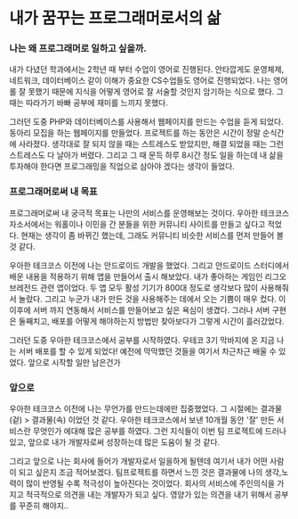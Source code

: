 # 내가 꿈꾸는 프로그래머로서의 삶

### 나는 왜 프로그래머로 일하고 싶을까.

내가 다녔던 학과에서는 2학년 때 부터 수업이 영어로 진행된다. 안타깝게도 운영체제, 네트워크, 데이터베이스 같이 이해가 중요한 CS수업들도 영어로 진행되었다.  나는 영어롤 잘 못했기 때문에 지식을 어떻게 영어로 잘 서술할 것인지 암기하는 식으로 했다. 그때는 따라가기 바빠 공부에 재미를 느끼지 못했다. 

그러던 도중 PHP와 데이터베이스를 사용해서 웹페이지를 만드는 수업을 듣게 되었다. 동아리 모집을 하는 웹페이지를 만들었다. 프로젝트를 하는 동안은 시간이 정말 순식간에 사라졌다. 생각대로 잘 되지 않을 때는 스트레스도 받았지만, 해결 되었을 때는 그런 스트레스도 다 날아가 버렸다. 그리고 그 때 문득 하루 8시간 정도 일을 하는데 내 삶을 투자해야 한다면 프로그래밍을 직업으로 삼아야 겠다는 생각이 들었다. 



### 프로그래머로써 내 목표

프로그래머로써 내 궁극적 목표는 나만의 서비스를 운영해보는 것이다. 우아한 테크코스 자소서에서는 워홀이나 이민을 간 분들을 위한 커뮤니티 사이트를 만들고 싶다고 적었다. 현재는 생각이 좀 바뀌긴 했는데, 그래도 커뮤니티 비슷한 서비스를 먼저 만들어 볼 것 같다.

우아한 테크코스 이전에 나는 안드로이드 개발을 했었다. 그리고 안드로이드 스터디에서 배운 내용을 적용하기 위해 앱을 만들어서 출시 해보았다. 내가 좋아하는 게임인 리그오브레전드 관련 앱이었다. 두 앱 모두 활성 기기가 800대 정도로 생각보다 많이 사용해줘서 놀랐다. 그리고 누군가 내가 만든 것을 사용해주는 데에서 오는 기쁨이 매우 컸다. 이 이후에 서버 까지 연동해서 서비스를 만들어보고 싶은 욕심이 생겼다. 그러나 서버 구현은 둘째치고, 배포를 어떻게 해야하는지 방법만 찾아보다가 그렇게 시간이 흘러갔었다.

그러던 도중 우아한 테크코스에서 공부를 시작하였다. 우테코 3기 막바지에 온 지금 나는 서버 배포를 할 수 있게 되었다! 예전에 막막했던 것들을 여기서 차근차근 배울 수 있었다. 앞으로 시작할 일만 남은건가 



### 앞으로

우아한 테크코스 이전에 나는 무언가를 만드는데에만 집중했었다. 그 시절에는 결과물(겉) > 결과물(속) 이었던 것 같다. 우아한 테크코스에서 보낸 10개월 동안 '잘' 만든 서비스란 무엇인가 에대해 많은 공부를 하였다. 그런 지식들이 이번 팀 프로젝트에 드러나 있고, 앞으로 내가 개발자로써 성장하는데 많은 도움이 될 것 같다. 

그리고 앞으로 나는 회사에 들어가 개발자로서 일을하게 될텐데 여기서 내가 어떤 사람이 되고 싶은지 조금 적어보겠다. 팀프로젝트를 하면서 느낀 것은 결과물에 나의 생각,노력이 많이 반영될 수록 적극성이 높아진다는 것이었다. 회사의 서비스에 주인의식을 가지고 적극적으로 의견을 내는 개발자가 되고 싶다. 영양가 있는 의견을 내기 위해서 공부를 꾸준히 해야지..











